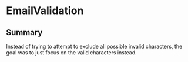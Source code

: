# EmailValidation
## Summary
Instead of trying to attempt to exclude all possible invalid characters, the goal was to just focus on the valid characters instead.
